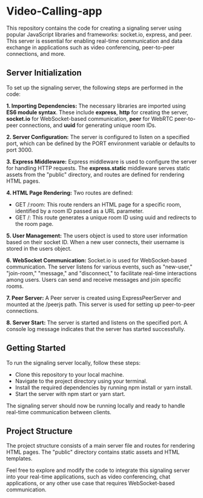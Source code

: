 # Video-Calling-app
This repository contains the code for creating a signaling server using popular JavaScript libraries and frameworks: socket.io, express, and peer. This server is essential for enabling real-time communication and data exchange in applications such as video conferencing, peer-to-peer connections, and more.

## Server Initialization
To set up the signaling server, the following steps are performed in the code:

**1. Importing Dependencies:** The necessary libraries are imported using **ES6 module syntax**. These include **express**, **http** for creating the server, **socket.io** for WebSocket-based communication, **peer** for WebRTC peer-to-peer connections, and **uuid** for generating unique room IDs.

**2. Server Configuration:** The server is configured to listen on a specified port, which can be defined by the PORT environment variable or defaults to port 3000.

**3. Express Middleware:** Express middleware is used to configure the server for handling HTTP requests. The **express.static** middleware serves static assets from the "public" directory, and routes are defined for rendering HTML pages.

**4. HTML Page Rendering:** Two routes are defined:
  - GET /:room: This route renders an HTML page for a specific room, identified by a room ID passed as a URL parameter.
  - GET /: This route generates a unique room ID using uuid and redirects to the room page.

**5. User Management:** The users object is used to store user information based on their socket ID. When a new user connects, their username is stored in the users object.

**6. WebSocket Communication:** Socket.io is used for WebSocket-based communication. The server listens for various events, such as "new-user," "join-room," "message," and "disconnect," to facilitate real-time interactions among users. Users can send and receive messages and join specific rooms.

**7. Peer Server:** A Peer server is created using ExpressPeerServer and mounted at the /peerjs path. This server is used for setting up peer-to-peer connections.

**8. Server Start:** The server is started and listens on the specified port. A console log message indicates that the server has started successfully.

## Getting Started

To run the signaling server locally, follow these steps:

- Clone this repository to your local machine.<br>
- Navigate to the project directory using your terminal.<br>
- Install the required dependencies by running npm install or yarn install.<br>
- Start the server with npm start or yarn start.

The signaling server should now be running locally and ready to handle real-time communication between clients.

## Project Structure
The project structure consists of a main server file and routes for rendering HTML pages. The "public" directory contains static assets and HTML templates.

Feel free to explore and modify the code to integrate this signaling server into your real-time applications, such as video conferencing, chat applications, or any other use case that requires WebSocket-based communication.
